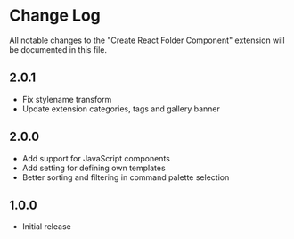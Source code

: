 # Change Log

All notable changes to the "Create React Folder Component" extension will be documented in this file.

## 2.0.1

- Fix stylename transform
- Update extension categories, tags and gallery banner

## 2.0.0

- Add support for JavaScript components
- Add setting for defining own templates
- Better sorting and filtering in command palette selection

## 1.0.0

- Initial release